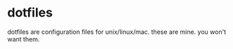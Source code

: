 dotfiles
========

dotfiles are configuration files for unix/linux/mac. these are mine. you won't want them.

